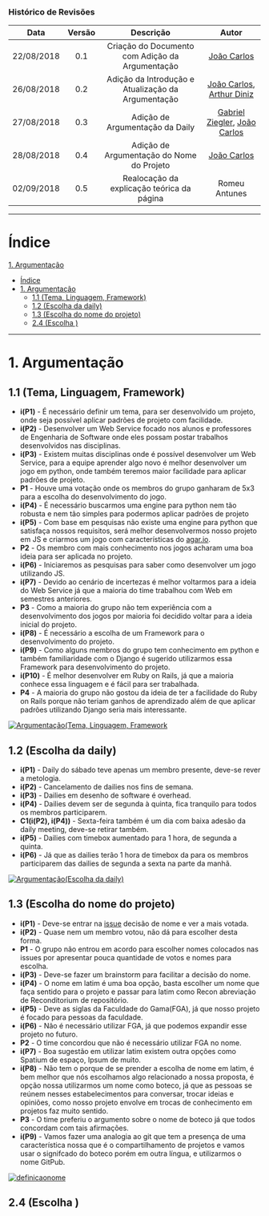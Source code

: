 [(Cavalcante, A. C. A., 2014)]: http://bdm.unb.br/bitstream/10483/9267/1/2014_AndreCruzAlvesCavalcante.pdf
[Arthur Diniz]: https://github.com/arthurbdiniz
[João Carlos]: https://github.com/joao4018
[Gabriel Ziegler]: https://github.com/gabrielziegler3

### Histórico de Revisões

| Data       | Versão | Descrição            |         Autor             |
|:----------:|:------:|:--------------------:|:-------------------------:|
| 22/08/2018 | 0.1 | Criação do Documento com Adição da Argumentação  | [João Carlos] |
| 26/08/2018 | 0.2 | Adição da Introdução e Atualização da Argumentação  |[João Carlos], [Arthur Diniz] |
| 27/08/2018 | 0.3 | Adição de Argumentação da Daily |[Gabriel Ziegler], [João Carlos] |
| 28/08/2018 | 0.4 | Adição de Argumentação do Nome do Projeto | [João Carlos] |
| 02/09/2018 | 0.5 | Realocação da explicação teórica da página  | Romeu Antunes |

---


# Índice

[1. Argumentação](#1-argumentação)
- [Índice](#%C3%ADndice)
- [1. Argumentação](#1-argumenta%C3%A7%C3%A3o)
    - [1.1 (Tema, Linguagem, Framework)](#11-tema-linguagem-framework)
    - [1.2 (Escolha da daily)](#12-escolha-da-daily)
    - [1.3 (Escolha do nome do projeto)](#13-escolha-do-nome-do-projeto)
    - [2.4 (Escolha )](#24-escolha)

---


# 1. Argumentação

## 1.1 (Tema, Linguagem, Framework)

- **i(P1)** -  É necessário definir um tema, para ser desenvolvido um projeto, onde seja possível aplicar padrões de projeto com facilidade.
- **i(P2)** -  Desenvolver um Web Service focado nos alunos e professores de Engenharia de Software onde eles possam postar trabalhos desenvolvidos nas disciplinas.
- **i(P3)** -  Existem muitas disciplinas onde é possível desenvolver um Web Service, para a equipe aprender algo novo é melhor desenvolver um jogo em python, onde também teremos maior facilidade para aplicar padrões de projeto.
- **P1** - Houve uma votação onde os membros do grupo ganharam de 5x3 para a escolha do desenvolvimento do jogo.
- **i(P4)** -  É necessário buscarmos uma engine para python nem tão robusta e nem tão simples para podermos aplicar padrões de projeto
- **i(P5)** -  Com base em pesquisas não existe uma engine para python que satisfaça nossos requisitos, será melhor desenvolvermos nosso projeto em JS e criarmos um jogo com características do [agar.io](http://agar.io/).
- **P2** -  Os membro com mais conhecimento nos jogos acharam uma boa ideia para ser aplicada no projeto.
- **i(P6)** -  Iniciaremos as pesquisas para saber como desenvolver um jogo utilizando JS.
- **i(P7)** -  Devido ao cenário de incertezas é melhor voltarmos para a ideia do Web Service já que a maioria do time trabalhou com Web em semestres anteriores.
- **P3** -  Como a maioria do grupo não tem experiência com a desenvolvimento dos jogos por maioria foi decidido voltar para a ideia inicial do projeto.
- **i(P8)** -  É necessário a escolha de um Framework para o desenvolvimento do projeto.
- **i(P9)** -  Como alguns membros do grupo tem conhecimento em python e também familiaridade com o Django é sugerido utilizarmos essa Framework para desenvolvimento do projeto.
- **i(P10)** -  É melhor desenvolver em Ruby on Rails, já que a maioria conhece essa linguagem e é fácil para ser trabalhada.
- **P4** -  A maioria do grupo não gostou da ideia de ter a facilidade do Ruby on Rails porque não teriam ganhos de aprendizado além de que aplicar padrões utilizando Django seria mais interessante.

[![Argumentação(Tema, Linguagem, Framework](https://user-images.githubusercontent.com/29952415/44628192-9ee2c500-a911-11e8-8370-14dbdaf29196.jpg)](https://user-images.githubusercontent.com/29952415/44628192-9ee2c500-a911-11e8-8370-14dbdaf29196.jpg)

## 1.2 (Escolha da daily)

- **i(P1)** - Daily do sábado teve apenas um membro presente, deve-se rever a metologia.
- **i(P2)** - Cancelamento de dailies nos fins de semana.
- **i(P3)** - Dailies em desenho de software é overhead.
- **i(P4)** - Dailies devem ser de segunda à quinta, fica tranquilo para todos os membros participarem.
- **C1(i(P2), i(P4))** - Sexta-feira também é um dia com baixa adesão da daily meeting, deve-se retirar também.
- **i(P5)** - Dailies com timebox aumentado para 1 hora, de segunda a quinta.
- **i(P6)** - Já que as dailies terão 1 hora de timebox da para os membros participarem das dailies de segunda a sexta na parte da manhã.

[![Argumentação(Escolha da daily)](https://user-images.githubusercontent.com/18370133/44695572-33504300-aa4a-11e8-84bb-a3c6e55cb11a.jpg)](https://user-images.githubusercontent.com/18370133/44695572-33504300-aa4a-11e8-84bb-a3c6e55cb11a.jpg)

## 1.3 (Escolha do nome do projeto)

- **i(P1)** - Deve-se entrar na [issue](../issues/23) decisão de nome e ver a mais votada.
- **i(P2)** - Quase nem um membro votou, não dá para escolher desta forma.
- **P1** -  O grupo não entrou em acordo para escolher nomes colocados nas issues por apresentar pouca quantidade de votos e nomes para escolha.
- **i(P3)** - Deve-se fazer um brainstorm para facilitar a decisão do nome.
- **i(P4)** - O nome em latim é uma boa opção, basta escolher um nome que faça sentido para o projeto e passar para latim como Recon abreviação de Reconditorium de repositório.
- **i(P5)** - Deve as siglas da Faculdade do Gama(FGA), já que nosso projeto é focado para pessoas da faculdade.
- **i(P6)** - Não é necessário utilizar FGA, já que podemos expandir esse projeto no futuro.
- **P2** - O time concordou que não é necessário utilizar FGA no nome.
- **i(P7)** - Boa sugestão em utilizar latim existem outra opções como Spatium de espaço, Ipsum de muito.
- **i(P8)** - Não tem o porque de se prender a escolha de nome em latim, é bem melhor que nós escolhamos algo relacionado a nossa proposta, é opção nossa utilizarmos um nome como boteco, já que as pessoas se reúnem nesses estabelecimentos para conversar, trocar ideias e opiniões, como nosso projeto envolve em trocas de conhecimento em projetos faz muito sentido.
- **P3** - O time preferiu o argumento sobre o nome de boteco já que todos concordam com tais afirmações.
- **i(P9)** - Vamos fazer uma analogia ao git que tem a presença de uma característica nossa que é o compartilhamento de projetos e vamos usar o signifcado do boteco porém em outra língua, e utilizarmos o nome GitPub.

[![definicaonome](https://user-images.githubusercontent.com/29952415/44757591-4de7f200-ab06-11e8-9f92-4352293bf9a1.jpg)](https://user-images.githubusercontent.com/29952415/44757591-4de7f200-ab06-11e8-9f92-4352293bf9a1.jpg)

## 2.4 (Escolha )
